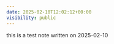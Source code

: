 ```yaml
---
date: 2025-02-10T12:02:12+00:00
visibility: public
---
```


this is a test note written on 2025-02-10